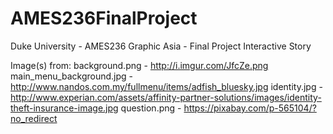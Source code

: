 # AMES236FinalProject
Duke University - AMES236 Graphic Asia - Final Project Interactive Story

Image(s) from:
background.png - http://i.imgur.com/JfcZe.png
main_menu_background.jpg - http://www.nandos.com.my/fullmenu/items/adfish_bluesky.jpg
identity.jpg - http://www.experian.com/assets/affinity-partner-solutions/images/identity-theft-insurance-image.jpg
question.png - https://pixabay.com/p-565104/?no_redirect